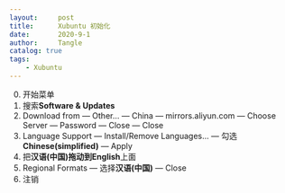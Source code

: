```yaml
---
layout:     post
title:      Xubuntu 初始化
date:       2020-9-1
author:     Tangle
catalog: true
tags:
    - Xubuntu
---
```


0. 开始菜单
0. 搜索**Software & Updates**
0. Download from — Other... — China — mirrors.aliyun.com — Choose Server — Password — Close — Close
0. Language Support — Install/Remove Languages... — 勾选**Chinese(simplified)** — Apply
0. 把**汉语(中国)**拖动到**English**上面
0. Regional Formats — 选择**汉语(中国)** — Close
0. 注销
